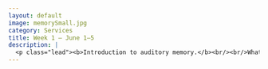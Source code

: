 ```yaml
---
layout: default
image: memorySmall.jpg
category: Services
title: Week 1 – June 1–5
description: |
  <p class="lead"><b>Introduction to auditory memory.</b><br/><br/>What is a musical note? a chord? rhythm? Do musicians define these differently than cognitive scientists? What exactly do we <i>hear</i> when we listen to music?<br/>We will engage these and other related questions during this unit, as we begin to explore the workings of the human auditory system and basic musical concepts.<br/><br/><a href="/week1/">Read more...</a></p>
---
```

